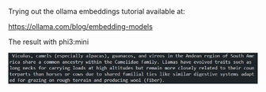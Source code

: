 Trying out the ollama embeddings tutorial available at:

https://ollama.com/blog/embedding-models

The result with phi3:mini

![alt text](image.png)
